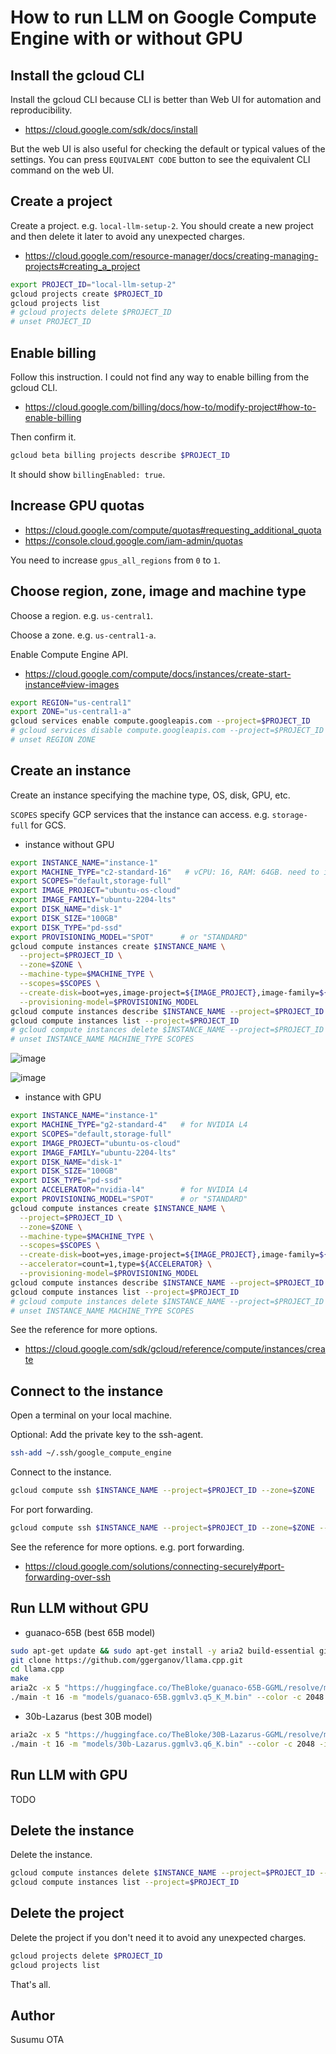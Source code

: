 # How to run LLM on Google Compute Engine with or without GPU

## Install the gcloud CLI

Install the gcloud CLI because CLI is better than Web UI for automation and reproducibility.

- https://cloud.google.com/sdk/docs/install

But the web UI is also useful for checking the default or typical values of the settings. You can press `EQUIVALENT CODE` button to see the equivalent CLI command on the web UI.

## Create a project

Create a project. e.g. `local-llm-setup-2`. You should create a new project and then delete it later to avoid any unexpected charges.

- https://cloud.google.com/resource-manager/docs/creating-managing-projects#creating_a_project

```sh
export PROJECT_ID="local-llm-setup-2"
gcloud projects create $PROJECT_ID
gcloud projects list
# gcloud projects delete $PROJECT_ID
# unset PROJECT_ID
```

## Enable billing

Follow this instruction. I could not find any way to enable billing from the gcloud CLI.

- https://cloud.google.com/billing/docs/how-to/modify-project#how-to-enable-billing

Then confirm it.

```sh
gcloud beta billing projects describe $PROJECT_ID
```

It should show `billingEnabled: true`.

## Increase GPU quotas

- https://cloud.google.com/compute/quotas#requesting_additional_quota
- https://console.cloud.google.com/iam-admin/quotas

You need to increase `gpus_all_regions` from `0` to `1`.

## Choose region, zone, image and machine type

Choose a region. e.g. `us-central1`.

Choose a zone. e.g. `us-central1-a`.

Enable Compute Engine API.

- https://cloud.google.com/compute/docs/instances/create-start-instance#view-images

```sh
export REGION="us-central1"
export ZONE="us-central1-a"
gcloud services enable compute.googleapis.com --project=$PROJECT_ID
# gcloud services disable compute.googleapis.com --project=$PROJECT_ID
# unset REGION ZONE
```

## Create an instance

Create an instance specifying the machine type, OS, disk, GPU, etc.

`SCOPES` specify GCP services that the instance can access. e.g. `storage-full` for GCS.

- instance without GPU

```sh
export INSTANCE_NAME="instance-1"
export MACHINE_TYPE="c2-standard-16"   # vCPU: 16, RAM: 64GB. need to increase quota `c2_cpus` from `8` to `16`.
export SCOPES="default,storage-full"
export IMAGE_PROJECT="ubuntu-os-cloud"
export IMAGE_FAMILY="ubuntu-2204-lts"
export DISK_NAME="disk-1"
export DISK_SIZE="100GB"
export DISK_TYPE="pd-ssd"
export PROVISIONING_MODEL="SPOT"      # or "STANDARD"
gcloud compute instances create $INSTANCE_NAME \
  --project=$PROJECT_ID \
  --zone=$ZONE \
  --machine-type=$MACHINE_TYPE \
  --scopes=$SCOPES \
  --create-disk=boot=yes,image-project=${IMAGE_PROJECT},image-family=${IMAGE_FAMILY},name=${DISK_NAME},size=${DISK_SIZE},type=${DISK_TYPE} \
  --provisioning-model=$PROVISIONING_MODEL
gcloud compute instances describe $INSTANCE_NAME --project=$PROJECT_ID --zone=$ZONE
gcloud compute instances list --project=$PROJECT_ID
# gcloud compute instances delete $INSTANCE_NAME --project=$PROJECT_ID --zone=$ZONE
# unset INSTANCE_NAME MACHINE_TYPE SCOPES
```

![image](https://github.com/susumuota/local-llm-setup/assets/1632335/be9f4954-7b30-466f-bcac-8fd1a8717b98)

![image](https://github.com/susumuota/local-llm-setup/assets/1632335/e2465395-810b-4e56-ba2e-c4af9aae5398)

- instance with GPU

```sh
export INSTANCE_NAME="instance-1"
export MACHINE_TYPE="g2-standard-4"   # for NVIDIA L4
export SCOPES="default,storage-full"
export IMAGE_PROJECT="ubuntu-os-cloud"
export IMAGE_FAMILY="ubuntu-2204-lts"
export DISK_NAME="disk-1"
export DISK_SIZE="100GB"
export DISK_TYPE="pd-ssd"
export ACCELERATOR="nvidia-l4"        # for NVIDIA L4
export PROVISIONING_MODEL="SPOT"      # or "STANDARD"
gcloud compute instances create $INSTANCE_NAME \
  --project=$PROJECT_ID \
  --zone=$ZONE \
  --machine-type=$MACHINE_TYPE \
  --scopes=$SCOPES \
  --create-disk=boot=yes,image-project=${IMAGE_PROJECT},image-family=${IMAGE_FAMILY},name=${DISK_NAME},size=${DISK_SIZE},type=${DISK_TYPE} \
  --accelerator=count=1,type=${ACCELERATOR} \
  --provisioning-model=$PROVISIONING_MODEL
gcloud compute instances describe $INSTANCE_NAME --project=$PROJECT_ID --zone=$ZONE
gcloud compute instances list --project=$PROJECT_ID
# gcloud compute instances delete $INSTANCE_NAME --project=$PROJECT_ID --zone=$ZONE
# unset INSTANCE_NAME MACHINE_TYPE SCOPES
```

See the reference for more options.

- https://cloud.google.com/sdk/gcloud/reference/compute/instances/create

## Connect to the instance

Open a terminal on your local machine.

Optional: Add the private key to the ssh-agent.

```sh
ssh-add ~/.ssh/google_compute_engine
```

Connect to the instance.

```sh
gcloud compute ssh $INSTANCE_NAME --project=$PROJECT_ID --zone=$ZONE
```

For port forwarding.

```sh
gcloud compute ssh $INSTANCE_NAME --project=$PROJECT_ID --zone=$ZONE -- -L 7860:localhost:7860
```

See the reference for more options. e.g. port forwarding.

- https://cloud.google.com/solutions/connecting-securely#port-forwarding-over-ssh

## Run LLM without GPU

- guanaco-65B (best 65B model)

```sh
sudo apt-get update && sudo apt-get install -y aria2 build-essential git
git clone https://github.com/ggerganov/llama.cpp.git
cd llama.cpp
make
aria2c -x 5 "https://huggingface.co/TheBloke/guanaco-65B-GGML/resolve/main/guanaco-65B.ggmlv3.q5_K_M.bin" -d "models" -o "guanaco-65B.ggmlv3.q5_K_M.bin"
./main -t 16 -m "models/guanaco-65B.ggmlv3.q5_K_M.bin" --color -c 2048 -i -r "### Human: " -e -p "A chat between a curious user and an artificial intelligence assistant. The assistant gives helpful, detailed, and polite answers to the user's questions.\n\n### Human: Hello\n### Assistant: Hi\n### Human: How are you?\n### Assistant:"
```

- 30b-Lazarus (best 30B model)

```sh
aria2c -x 5 "https://huggingface.co/TheBloke/30B-Lazarus-GGML/resolve/main/30b-Lazarus.ggmlv3.q6_K.bin" -d "models" -o "30b-Lazarus.ggmlv3.q6_K.bin"
./main -t 16 -m "models/30b-Lazarus.ggmlv3.q6_K.bin" --color -c 2048 -i -r "### Human: " -e -p "A chat between a curious user and an artificial intelligence assistant. The assistant gives helpful, detailed, and polite answers to the user's questions.\n\n### Human: Hello\n### Assistant: Hi\n### Human: How are you?\n### Assistant:"
```

## Run LLM with GPU

TODO


## Delete the instance

Delete the instance.

```sh
gcloud compute instances delete $INSTANCE_NAME --project=$PROJECT_ID --zone=$ZONE
gcloud compute instances list --project=$PROJECT_ID
```

## Delete the project

Delete the project if you don't need it to avoid any unexpected charges.

```sh
gcloud projects delete $PROJECT_ID
gcloud projects list
```

That's all.

## Author

Susumu OTA
